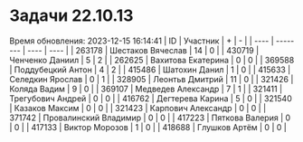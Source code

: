 # Задачи 22.10.13
Время обновления: 2023-12-15 16:14:41
| ID   | Участник | +    | -    |
| ---- | -------- | ---- | ---- |
| 263178 | Шестаков Вячеслав | 14 | 0 |
| 430719 | Ченченко Даниил | 5 | 2 |
| 262625 | Вахитова Екатерина | 0 | 0 |
| 369588 | Поддубецкий Антон | 4 | 2 |
| 415486 | Шатохин Данил | 1 | 0 |
| 415633 | Селедкин Ярослав | 0 | 1 |
| 328905 | Леонтьв Дмитрий | 11 | 0 |
| 321426 | Коляда Вадим | 9 | 0 |
| 369107 | Медведев Александр | 7 | 1 |
| 321411 | Трегубович Андрей | 0 | 0 |
| 416762 | Дегтерева Карина | 5 | 0 |
| 321540 | Казаков Максим | 0 | 0 |
| 321423 | Карпович Александр | 0 | 0 |
| 371742 | Провалинский Владимир | 0 | 0 |
| 417223 | Пяткова Валерия | 0 | 0 |
| 417133 | Виктор Морозов | 1 | 0 |
| 418688 | Глушков Артём | 0 | 0 |
